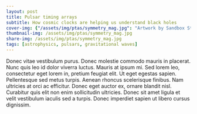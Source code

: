 ```yaml
---
layout: post
title: Pulsar timing arrays 
subtitle: How cosmic clocks are helping us understand black holes
cover-img: {"/assets/img/ptas/symmetry_mag.jpg": "Artwork by Sandbox Studio, Chicago with Corinne Mucha for Symmetry Magazine"}
thumbnail-img: /assets/img/ptas/symmetry_mag.jpg
share-img: /assets/img/ptas/symmetry_mag.jpg
tags: [astrophysics, pulsars, gravitational waves]
---
```




Donec vitae vestibulum purus. Donec molestie commodo mauris in placerat. Nunc quis leo id dolor viverra luctus. Mauris at ipsum mi. Sed lorem leo, consectetur eget lorem in, pretium feugiat elit. Ut eget egestas sapien. Pellentesque sed metus turpis. Aenean rhoncus scelerisque finibus. Nam ultricies at orci ac efficitur. Donec eget auctor ex, ornare blandit nisl. Curabitur quis elit non enim sollicitudin ultricies. Donec sit amet ligula et velit vestibulum iaculis sed a turpis. Donec imperdiet sapien ut libero cursus dignissim.
